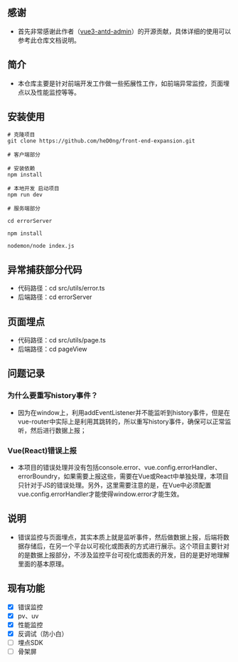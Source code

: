 
## 感谢
* 首先非常感谢此作者（[vue3-antd-admin](https://github.com/llyyayx/vue3-antd-admin)）的开源贡献，具体详细的使用可以参考此仓库文档说明。

## 简介
* 本仓库主要是针对前端开发工作做一些拓展性工作，如前端异常监控，页面埋点以及性能监控等等。

## 安装使用

```
# 克隆项目
git clone https://github.com/heD0ng/front-end-expansion.git

# 客户端部分

# 安装依赖
npm install

# 本地开发 启动项目
npm run dev

# 服务端部分

cd errorServer

npm install

nodemon/node index.js
```


## 异常捕获部分代码

* 代码路径：cd src/utils/error.ts
* 后端路径：cd errorServer

## 页面埋点

* 代码路径：cd src/utils/page.ts
* 后端路径：cd pageView

## 问题记录

### 为什么要重写history事件？
* 因为在window上，利用addEventListener并不能监听到history事件，但是在vue-router中实际上是利用其跳转的，所以重写history事件，确保可以正常监听，然后进行数据上报；

### Vue(React)错误上报

* 本项目的错误处理并没有包括console.error、vue.config.errorHandler、errorBoundry，如果需要上报这些，需要在Vue或React中单独处理，本项目只针对于JS的错误处理。另外，这里需要注意的是，在Vue中必须配置vue.config.errorHandler才能使得window.error才能生效。


## 说明
* 错误监控与页面埋点，其实本质上就是监听事件，然后做数据上报，后端将数据存储后，在另一个平台以可视化或图表的方式进行展示。这个项目主要针对的是数据上报部分，不涉及监控平台可视化或图表的开发，目的是更好地理解里面的基本原理。

## 现有功能

* [x] 错误监控
* [x] pv、uv
* [x] 性能监控
* [x] 反调试（防小白）
* [ ] 埋点SDK
* [ ] 骨架屏

